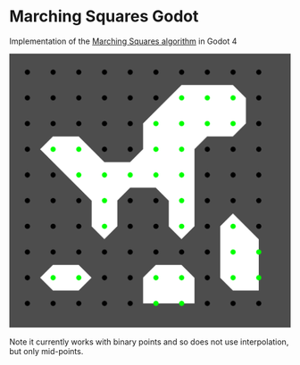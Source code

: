 # Marching Squares Godot

Implementation of the [Marching Squares algorithm](https://en.wikipedia.org/wiki/Marching_squares)
in Godot 4

![Grid example](./screenshots/example_grid.png)

Note it currently works with binary points and so does not use
interpolation, but only mid-points.

